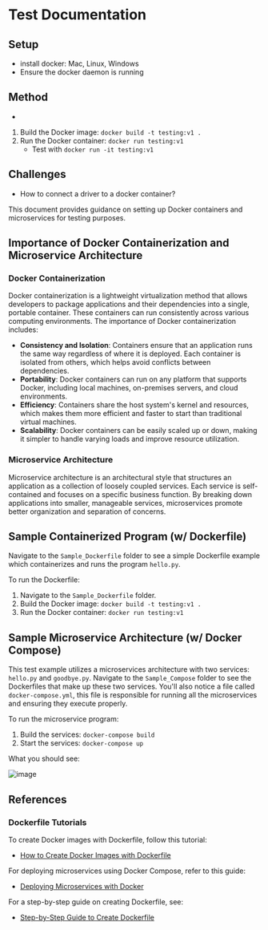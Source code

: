 # Test Documentation

## Setup
- install docker: []() Mac, Linux, Windows
- Ensure the docker daemon is running

## Method
- 

1. Build the Docker image:
```docker build -t testing:v1 .```
2. Run the Docker container:
```docker run testing:v1``` 
    - Test with `docker run -it testing:v1`


## Challenges
- How to connect a driver to a docker container?


This document provides guidance on setting up Docker containers and microservices for testing purposes.

## Importance of Docker Containerization and Microservice Architecture

### Docker Containerization

Docker containerization is a lightweight virtualization method that allows developers to package applications and their dependencies into a single, portable container. These containers can run consistently across various computing environments. The importance of Docker containerization includes:

- **Consistency and Isolation**: Containers ensure that an application runs the same way regardless of where it is deployed. Each container is isolated from others, which helps avoid conflicts between dependencies.
- **Portability**: Docker containers can run on any platform that supports Docker, including local machines, on-premises servers, and cloud environments.
- **Efficiency**: Containers share the host system's kernel and resources, which makes them more efficient and faster to start than traditional virtual machines.
- **Scalability**: Docker containers can be easily scaled up or down, making it simpler to handle varying loads and improve resource utilization.

### Microservice Architecture
Microservice architecture is an architectural style that structures an application as a collection of loosely coupled services. Each service is self-contained and focuses on a specific business function. By breaking down applications into smaller, manageable services, microservices promote better organization and separation of concerns.

## Sample Containerized Program (w/ Dockerfile)

Navigate to the `Sample_Dockerfile` folder to see a simple Dockerfile example which containerizes and runs the program `hello.py`.

To run the Dockerfile:

1. Navigate to the `Sample_Dockerfile` folder.
2. Build the Docker image:
```docker build -t testing:v1 .```
3. Run the Docker container:
```docker run testing:v1```

## Sample Microservice Architecture (w/ Docker Compose)
This test example utilizes a microservices architecture with two services: `hello.py` and `goodbye.py`.
Navigate to the `Sample_Compose` folder to see the Dockerfiles that make up these two services. You'll also notice a file called `docker-compose.yml`, this file is responsible for running all the microservices and ensuring they execute properly.

To run the microservice program:
1. Build the services: `docker-compose build`
2. Start the services: `docker-compose up`

What you should see:

![image](https://github.com/rfeinberg3/ebay_Auto_Seller/assets/95943957/3b738fe0-4cb5-42f3-9bd3-cb191850d56f)


## References

### Dockerfile Tutorials

To create Docker images with Dockerfile, follow this tutorial:
- [How to Create Docker Images with Dockerfile](https://www.howtoforge.com/tutorial/how-to-create-docker-images-with-dockerfile/)

For deploying microservices using Docker Compose, refer to this guide:
- [Deploying Microservices with Docker](https://www.linode.com/docs/guides/deploying-microservices-with-docker/)

For a step-by-step guide on creating Dockerfile, see:
- [Step-by-Step Guide to Create Dockerfile](https://medium.com/@anshita.bhasin/a-step-by-step-guide-to-create-dockerfile-9e3744d38d11)
